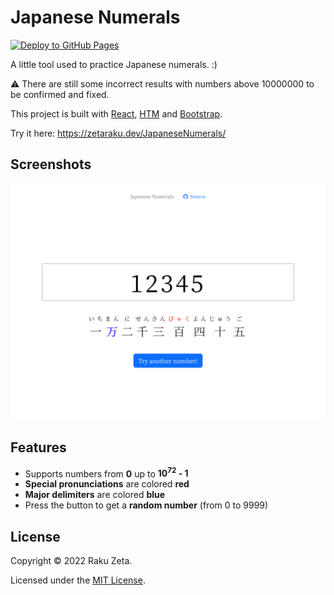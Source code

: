 # Japanese Numerals

[![Deploy to GitHub Pages](https://github.com/zetaraku/JapaneseNumerals/actions/workflows/github-pages.yaml/badge.svg)](https://github.com/zetaraku/JapaneseNumerals/actions/workflows/github-pages.yaml)

A little tool used to practice Japanese numerals. :)

:warning: There are still some incorrect results with numbers above 10000000 to be confirmed and fixed.

This project is built with [React](https://reactjs.org/), [HTM](https://github.com/developit/htm) and [Bootstrap](https://getbootstrap.com/).

Try it here: <https://zetaraku.dev/JapaneseNumerals/>

## Screenshots

![Screenshot 1](./screenshots/screenshot-1.png)

## Features

- Supports numbers from **0** up to **10<sup>72</sup> - 1**
- **Special pronunciations** are colored **red**
- **Major delimiters** are colored **blue**
- Press the button to get a **random number** (from 0 to 9999)

## License

Copyright © 2022 Raku Zeta.

Licensed under the [MIT License](./LICENSE).
